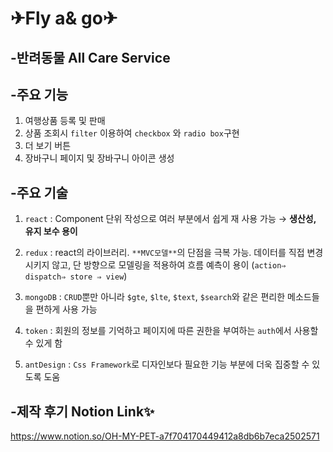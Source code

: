 # ✈Fly a& go✈

## -반려동물 All Care Service





## -주요 기능 
1. 여행상품 등록 및 판매
2. 상품 조회시 `filter` 이용하여 `checkbox` 와 `radio box`구현
3. 더 보기 버튼 
4. 장바구니 페이지 및 장바구니 아이콘 생성


## -주요 기술
1. `react` : Component 단위 작성으로 여러 부분에서 쉽게 재 사용 가능 → **생산성, 유지 보수 용이**

2. `redux` : react의 라이브러리. `**MVC모델**`의 단점을 극복 가능. 데이터를 직접 변경 시키지 않고, 단 방향으로 모델링을 적용하여 흐름 예측이 용이 (`action⇒ dispatch⇒ store ⇒ view`)

3. `mongoDB` : `CRUD`뿐만 아니라 `$gte`, `$lte`, `$text`, `$search`와 같은 편리한 메소드들을 편하게 사용 가능

4. `token` : 회원의 정보를 기억하고 페이지에 따른 권한을 부여하는 `auth`에서 사용할 수 있게 함

5. `antDesign` : `Css Framework`로 디자인보다 필요한 기능 부분에 더욱 집중할 수 있도록 도움



## -제작 후기 Notion Link✨
https://www.notion.so/OH-MY-PET-a7f704170449412a8db6b7eca2502571

